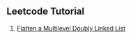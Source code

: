 ## Leetcode Tutorial
1. [Flatten a Multilevel Doubly Linked List](https://leetcode.com/problems/flatten-a-multilevel-doubly-linked-list/)